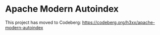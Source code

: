 # Apache Modern Autoindex

This project has moved to Codeberg:
https://codeberg.org/h3xx/apache-modern-autoindex
